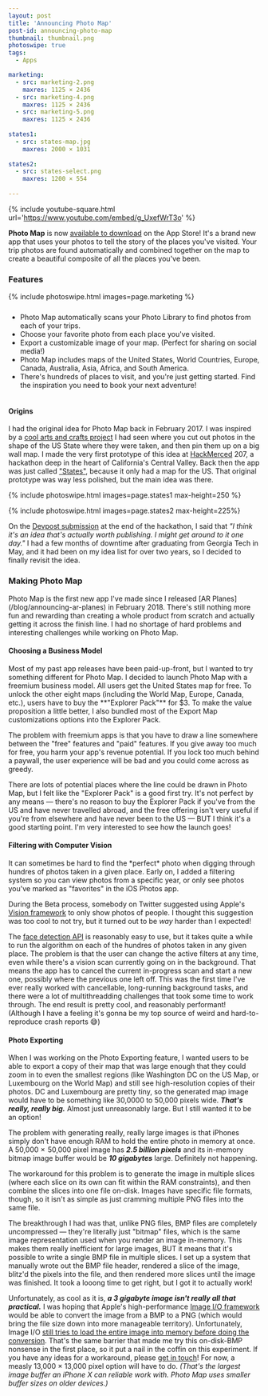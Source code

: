 ```yaml
---
layout: post
title: 'Announcing Photo Map'
post-id: announcing-photo-map
thumbnail: thumbnail.png
photoswipe: true
tags: 
  - Apps

marketing:
  - src: marketing-2.png
    maxres: 1125 × 2436
  - src: marketing-4.png
    maxres: 1125 × 2436
  - src: marketing-5.png
    maxres: 1125 × 2436
    
states1:
  - src: states-map.jpg
    maxres: 2000 × 1031
    
states2:
  - src: states-select.png
    maxres: 1200 × 554
    
---
```


{% include youtube-square.html url='https://www.youtube.com/embed/g_UxefWrT3o' %}

**Photo Map** is now [available to download](https://apps.apple.com/us/app/photo-map-us-europe-more/id1472276407#?platform=iphone) on the App Store! It's a brand new app that uses your photos to tell the story of the places you've visited. Your trip photos are found automatically and combined together on the map to create a beautiful composite of all the places you've been.

<!--break-->

<h3>Features</h3>

<div style="padding-bottom:10px;">
{% include photoswipe.html images=page.marketing %}
</div>

 - Photo Map automatically scans your Photo Library to find photos from each of your trips.
 - Choose your favorite photo from each place you've visited.
 - Export a customizable image of your map. (Perfect for sharing on social media!)
 - Photo Map includes maps of the United States, World Countries, Europe, Canada, Australia, Asia, Africa, and South America. 
 - There's hundreds of places to visit, and you're just getting started. Find the inspiration you need to book your next adventure!

<h4 style="padding-top:15px;">Origins</h4>

I had the original idea for Photo Map back in February 2017. I was inspired by a [cool arts and crafts project](http://cutcraftcreate.blogspot.com/2014/02/personalized-photo-map-for-our-paper.html) I had seen where you cut out photos in the shape of the US State where they were taken, and then pin them up on a big wall map. I made the very first prototype of this idea at [HackMerced](http://hackmerced.io) 207, a hackathon deep in the heart of California's Central Valley. Back then the app was just called ["States"](https://devpost.com/software/states), because it only had a map for the US. That original prototype was way less polished, but the main idea was there.

{% include photoswipe.html images=page.states1 max-height=250 %}

{% include photoswipe.html images=page.states2 max-height=225%}

On the [Devpost submission](https://devpost.com/software/states) at the end of the hackathon, I said that *"I think it's an idea that's actually worth publishing. I might get around to it one day."* I had a few months of downtime after graduating from Georgia Tech in May, and it had been on my idea list for over two years, so I decided to finally revisit the idea.

<h3>Making Photo Map</h3>
Photo Map is the first new app I've made since I released [AR Planes](/blog/announcing-ar-planes) in February 2018. There's still nothing more fun and rewarding than creating a whole product from scratch and actually getting it across the finish line. I had no shortage of hard problems and interesting challenges while working on Photo Map.

<h4>Choosing a Business Model</h4>
Most of my past app releases have been paid-up-front, but I wanted to try something different for Photo Map. I decided to launch Photo Map with a freemium business model. All users get the United States map for free. To unlock the other eight maps (including the World Map, Europe, Canada, etc.), users have to buy the **"Explorer Pack"** for $3. To make the value proposition a little better, I also bundled most of the Export Map customizations options into the Explorer Pack.

The problem with freemium apps is that you have to draw a line somewhere between the "free" features and "paid" features. If you give away too much for free, you harm your app's revenue potential. If you lock too much behind a paywall, the user experience will be bad and you could come across as greedy. 

There are lots of potential places where the line could be drawn in Photo Map, but I felt like the "Explorer Pack" is a good first try. It's not perfect by any means &mdash; there's no reason to buy the Explorer Pack if you've from the US and have never travelled abroad, and the free offering isn't very useful if you're from elsewhere and have never been to the US &mdash; BUT I think it's a good starting point. I'm very interested to see how the launch goes!

<h4>Filtering with Computer Vision</h4>
It can sometimes be hard to find the *perfect* photo when digging through hundres of photos taken in a given place. Early on, I added a filtering system so you can view photos from a specific year, or only see photos you've marked as "favorites" in the iOS Photos app. 

During the Beta process, somebody on Twitter suggested using Apple's [Vision framework](https://developer.apple.com/documentation/vision/) to only show photos of people. I thought this suggestion was too cool to not try, but it turned out to be *way* harder than I expected!

The [face detection API](https://developer.apple.com/documentation/vision/vndetectfacerectanglesrequest) is reasonably easy to use, but it takes quite a while to run the algorithm on each of the hundres of photos taken in any given place. The problem is that the user can change the active filters at any time, even while there's a vision scan currently going on in the background. That means the app has to cancel the current in-progress scan and start a new one, possibly where the previous one left off. This was the first time I've ever really worked with cancellable, long-running background tasks, and there were a lot of multithreadding challenges that took some time to work through. The end result is pretty cool, and reasonably performant! (Although I have a feeling it's gonna be my top source of weird and hard-to-reproduce crash reports 😅)

<h4>Photo Exporting</h4>

When I was working on the Photo Exporting feature, I wanted users to be able to export a copy of their map that was large enough that they could zoom in to even the smallest regions (like Washington DC on the US Map, or Luxembourg on the World Map) and still see high-resolution copies of their photos. DC and Luxembourg are pretty tiny, so the generated map image would have to be something like 30,0000 to 50,000 pixels wide. ***That's really, really big.*** Almost just unreasonably large. But I still wanted it to be an option! 

The problem with generating really, really large images is that iPhones simply don't have enough RAM to hold the entire photo in memory at once. A 50,000 ×  50,000 pixel image has ***2.5 billion pixels*** and its in-memory bitmap image buffer would be ***10 gigabytes*** large. Definitely not happening.

The workaround for this problem is to generate the image in multiple slices (where each slice on its own can fit within the RAM constraints), and then combine the slices into one file on-disk. Images have specific file formats, though, so it isn't as simple as just cramming multiple PNG files into the same file. 

The breakthrough I had was that, unlike PNG files, BMP files are completely uncompressed &mdash; they're literally just "bitmap" files, which is the same image representation used when you render an image in-memory. This makes them really inefficient for large images, BUT it means that it's possible to write a single BMP file in multiple slices. I set up a system that manually wrote out the BMP file header, rendered a slice of the image, blitz'd the pixels into the file, and then rendered more slices until the image was finished. It took a looong time to get right, but I got it to actually work!

Unfortunately, as cool as it is, ***a 3 gigabyte image isn't really all that practical.*** I was hoping that Apple's high-performance [Image I/O framework](https://developer.apple.com/documentation/imageio) would be able to convert the image from a BMP to a PNG (which would bring the file size down into more manageable territory). Unfortunately, Image I/O [still tries to load the entire image into memory before doing the conversion](https://twitter.com/calstephens98/status/1161501756205031425?s=20). That's the same barrier that made me try this on-disk-BMP nonsense in the first place, so it put a nail in the coffin on this experiment. If you have any ideas for a workaround, please [get in touch](/contact/)! For now, a measly 13,000 × 13,000 pixel option will have to do. *(That's the largest image buffer an iPhone X can reliable work with. Photo Map uses smaller buffer sizes on older devices.)*